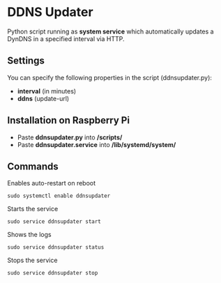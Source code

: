 # DDNS Updater
Python script running as __system service__ which automatically updates a DynDNS in a specified interval via HTTP.

## Settings
You can specify the following properties in the script (ddnsupdater.py):
- __interval__ (in minutes)
- __ddns__ (update-url)

## Installation on Raspberry Pi
- Paste **ddnsupdater.py** into **/scripts/**
- Paste **ddnsupdater.service** into **/lib/systemd/system/**

## Commands
Enables auto-restart on reboot
```
sudo systemctl enable ddnsupdater
```
Starts the service
```
sudo service ddnsupdater start
```
Shows the logs
```
sudo service ddnsupdater status
```
Stops the service
```
sudo service ddnsupdater stop
```
